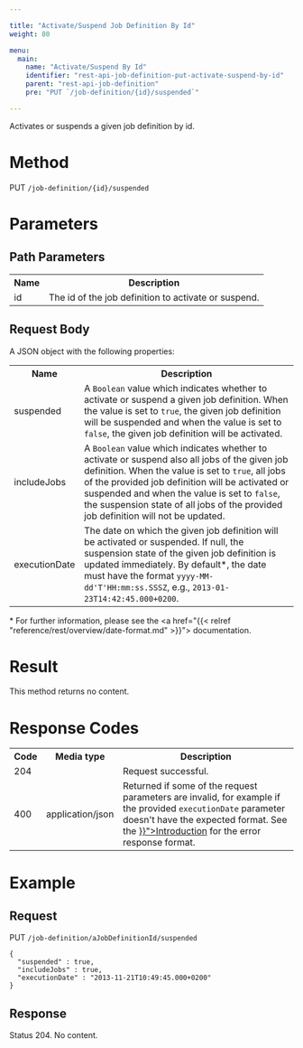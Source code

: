 ```yaml
---

title: "Activate/Suspend Job Definition By Id"
weight: 80

menu:
  main:
    name: "Activate/Suspend By Id"
    identifier: "rest-api-job-definition-put-activate-suspend-by-id"
    parent: "rest-api-job-definition"
    pre: "PUT `/job-definition/{id}/suspended`"

---
```



Activates or suspends a given job definition by id.

# Method

PUT `/job-definition/{id}/suspended`

# Parameters

## Path Parameters

<table class="table table-striped">
  <tr>
    <th>Name</th>
    <th>Description</th>
  </tr>
  <tr>
    <td>id</td>
    <td>The id of the job definition to activate or suspend.</td>
  </tr>
</table>

## Request Body

A JSON object with the following properties:

<table class="table table-striped">
  <tr>
    <th>Name</th>
    <th>Description</th>
  </tr>
  <tr>
    <td>suspended</td>
    <td>A <code>Boolean</code> value which indicates whether to activate or suspend a given job definition. When the value is set to <code>true</code>, the given job definition will be suspended and when the value is set to <code>false</code>, the given job definition will be activated.</td>
  </tr>
  <tr>
    <td>includeJobs</td>
    <td>A <code>Boolean</code> value which indicates whether to activate or suspend also all jobs of the given job definition. When the value is set to <code>true</code>, all jobs of the provided job definition will be activated or suspended and when the value is set to <code>false</code>, the suspension state of all jobs of the provided job definition will not be updated.</td>
  </tr>
  <tr>
    <td>executionDate</td>
    <td>The date on which the given job definition will be activated or suspended. If null, the suspension state of the given job definition is updated immediately. By default*, the date must have the format <code>yyyy-MM-dd'T'HH:mm:ss.SSSZ</code>, e.g., <code>2013-01-23T14:42:45.000+0200</code>.</td>
  </tr>
</table>

\* For further information, please see the <a href="{{< relref "reference/rest/overview/date-format.md" >}}"> documentation</a>.

# Result

This method returns no content.


# Response Codes

<table class="table table-striped">
  <tr>
    <th>Code</th>
    <th>Media type</th>
    <th>Description</th>
  </tr>
  <tr>
    <td>204</td>
    <td></td>
    <td>Request successful.</td>
  </tr>
  <tr>
    <td>400</td>
    <td>application/json</td>
    <td>Returned if some of the request parameters are invalid, for example if the provided <code>executionDate</code> parameter doesn't have the expected format. See the <a href="{{< relref "reference/rest/overview/index.md#error-handling" >}}">Introduction</a> for the error response format.</td>
  </tr>
</table>


# Example

## Request

PUT `/job-definition/aJobDefinitionId/suspended`

    {
      "suspended" : true,
      "includeJobs" : true,
      "executionDate" : "2013-11-21T10:49:45.000+0200"
    }

## Response

Status 204. No content.
